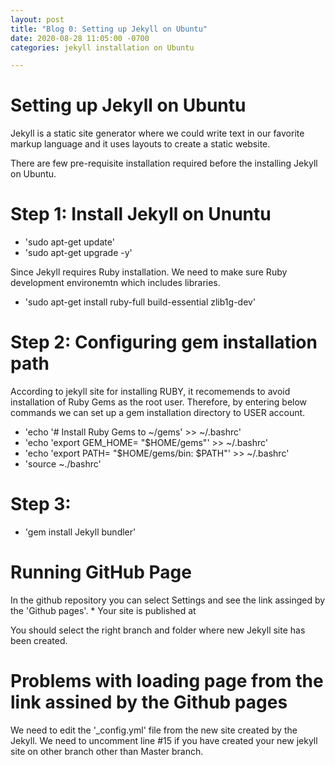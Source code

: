 ```yaml
---
layout: post
title: "Blog 0: Setting up Jekyll on Ubuntu"
date: 2020-08-28 11:05:00 -0700
categories: jekyll installation on Ubuntu

---
```

# Setting up Jekyll on Ubuntu

Jekyll is a static site generator where we could write text in our favorite markup language and it uses layouts
to create a static website. 

There are few pre-requisite installation required before the installing Jekyll on Ubuntu.

# Step 1: Install Jekyll on Ununtu 

* 'sudo apt-get update'
* 'sudo apt-get upgrade -y'

Since Jekyll requires Ruby installation. We need to make sure Ruby development environemtn which includes
libraries. 

* 'sudo apt-get install ruby-full build-essential zlib1g-dev'

# Step 2: Configuring gem installation path

According to jekyll site for installing RUBY, it recomemends to avoid installation of Ruby Gems as the root user.
Therefore, by entering below commands we can set up a gem installation directory to USER account.

* 'echo '# Install Ruby Gems to ~/gems' >> ~/.bashrc'
* 'echo 'export GEM_HOME= "$HOME/gems"' >> ~/.bashrc'
* 'echo 'export PATH= "$HOME/gems/bin: $PATH"' >> ~/.bashrc'
* 'source ~./bashrc'

# Step 3:

* 'gem install Jekyll bundler'

# Running GitHub Page

In the github repository you can select Settings and see the link assinged by the 'Github pages'.
	* Your site is published at <your git repository name>

You should select the right branch and folder where new Jekyll site has been created.

# Problems with loading page from the link assined by the Github pages

We need to edit the '_config.yml' file from the new site created by the Jekyll. We need to uncomment line #15 
if you have created your new jekyll site on other branch other than Master branch.


